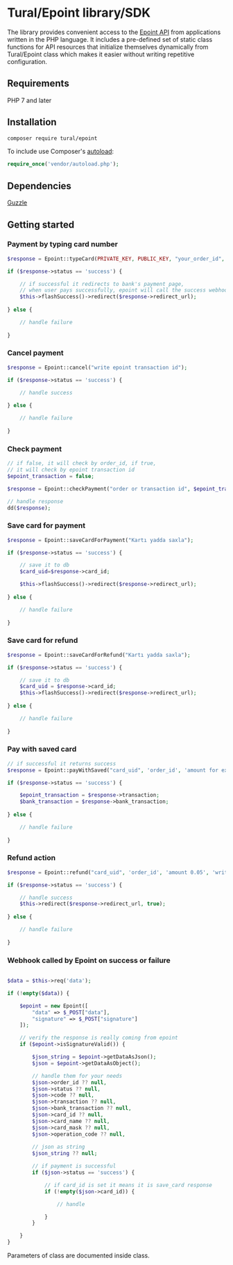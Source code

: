 # Tural/Epoint library/SDK

The library provides convenient access to the [Epoint API](https://epoint.az) from applications written in the PHP language. It includes a pre-defined set of static class functions for API resources that initialize themselves dynamically from Tural/Epoint class
which makes it easier without writing repetitive configuration.

## Requirements

PHP 7 and later

## Installation

```bash
composer require tural/epoint
```

To include use Composer's [autoload](https://getcomposer.org/doc/01-basic-usage.md#autoloading):

```php
require_once('vendor/autoload.php');
```

## Dependencies

[Guzzle](https://github.com/php-http/guzzle6-adapter)

## Getting started

### Payment by typing card number

```php
$response = Epoint::typeCard(PRIVATE_KEY, PUBLIC_KEY, "your_order_id", '0.01', 'Test payment');

if ($response->status == 'success') {

    // if successful it redirects to bank's payment page,
    // when user pays successfully, epoint will call the success webhook you provided
    $this->flashSuccess()->redirect($response->redirect_url);
    
} else {

    // handle failure
    
}
```

### Cancel payment

```php
$response = Epoint::cancel("write epoint transaction id");

if ($response->status == 'success') {

    // handle success
    
} else {

    // handle failure
    
}
```

### Check payment

```php
// if false, it will check by order_id, if true,
// it will check by epoint transaction id
$epoint_transaction = false;

$response = Epoint::checkPayment("order or transaction id", $epoint_transaction);

// handle response
dd($response);
```

### Save card for payment

```php
$response = Epoint::saveCardForPayment("Kartı yadda saxla");

if ($response->status == 'success') {

    // save it to db
    $card_uid=$response->card_id;

    $this->flashSuccess()->redirect($response->redirect_url);
    
} else {

    // handle failure
    
}
```

### Save card for refund

```php
$response = Epoint::saveCardForRefund("Kartı yadda saxla");

if ($response->status == 'success') {

    // save it to db
    $card_uid = $response->card_id;
    $this->flashSuccess()->redirect($response->redirect_url);
    
} else {

    // handle failure
    
}
```

### Pay with saved card

```php
// if successful it returns success
$response = Epoint::payWithSaved("card_uid", 'order_id', 'amount for ex. 0.01', 'write description');

if ($response->status == 'success') {

    $epoint_transaction = $response->transaction;
    $bank_transaction = $response->bank_transaction;
    
} else {

    // handle failure
    
}
```

### Refund action

```php
$response = Epoint::refund("card_uid", 'order_id', 'amount 0.05', 'write description');

if ($response->status == 'success') {

    // handle success
    $this->redirect($response->redirect_url, true);
    
} else {

    // handle failure
    
}
```

### Webhook called by Epoint on success or failure

```php

$data = $this->req('data');

if (!empty($data)) {

    $epoint = new Epoint([
        "data" => $_POST["data"], 
        "signature" => $_POST["signature"]
    ]);

    // verify the response is really coming from epoint
    if ($epoint->isSignatureValid()) {

        $json_string = $epoint->getDataAsJson();
        $json = $epoint->getDataAsObject();

        // handle them for your needs
        $json->order_id ?? null,
        $json->status ?? null, 
        $json->code ?? null, 
        $json->transaction ?? null, 
        $json->bank_transaction ?? null, 
        $json->card_id ?? null, 
        $json->card_name ?? null, 
        $json->card_mask ?? null, 
        $json->operation_code ?? null, 
        
        // json as string
        $json_string ?? null;

        // if payment is successful
        if ($json->status == 'success') {

            // if card_id is set it means it is save_card response
            if (!empty($json->card_id)) {

                // handle

            }
        }

    }
}
```

Parameters of class are documented inside class.